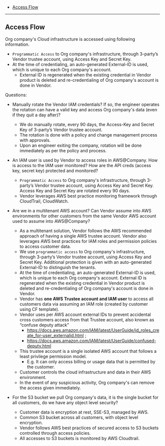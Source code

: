 

- [Access Flow](#access-flow)



---



## Access Flow

Org company's Cloud infrastructure is accessed using following information.

- `Programmatic Access` to Org company's infrastructure, through 3-party’s Vendor trustee account, using Access Key and Secret Key.
- At the time of credentialing, an auto-generated External-ID is used, which is unique to each Org company's account.
  - External ID is regenerated when the existing credential in Vendor product is deleted and re-credentialing of Org company's account is done in Vendor.


Questions:

- Manually rotate the Vendor IAM credentials? If so, the engineer operates the rotation can have a valid key and access Org company's data (even if they quit a day after)?
  - We do manually rotate, every 90 days, the Access-Key and Secret Key of 3-party’s Vendor trustee account.
  - The rotation is done with a policy and change management process with approvals.
  - Upon an engineer exiting the company, rotation will be done immediately as per the policy and process.

- An IAM user is used by Vendor to access roles in AWS@Company. How is access to the IAM user monitored? How are the API creds (access key, secret key) protected and monitored?
  - `Programmatic Access` to Org company's infrastructure, through 3-party’s Vendor trustee account, using Access Key and Secret Key. Access Key and Secret Key are rotated every 90 days.
  - Vendor leverages AWS best practice monitoring framework through CloudTrail, CloudWatch.

- Are we in a multitenant AWS account? Can Vendor assume into AWS environments for other customers from the same Vendor AWS account used to assume into AWS@Company?
  - As a multitenant solution, Vendor follows the AWS recommended approach of having a single AWS trustee account. Vendor also leverages AWS best practices for IAM roles and permission policies to access customer data.
  - We use `programmatic access` to Org company's infrastructure, through 3-party’s Vendor trustee account, using Access Key and Secret Key. Additional protection is given with an auto-generated External-ID to distinguish the tenants.
  - At the time of credentialing, an auto-generated External-ID is used, which is unique to each Org company's account. External ID is regenerated when the existing credential in Vendor product is deleted and re-credentialing of Org company's account is done in Vendor.
  - Vendor has **one AWS Trustee account and IAM user** to access all customers data via assuming an IAM role (created by customer using CF template).
  - Vendor uses per AWS account external IDs to prevent accidental cross customers access from that Trustee account, also known as “confuse deputy attack”
    - https://docs.aws.amazon.com/IAM/latest/UserGuide/id_roles_create_for-user_externalid.html ;
    - https://docs.aws.amazon.com/IAM/latest/UserGuide/confused-deputy.html
  - This trustee account is a single isolated AWS account that follows a least privilege permission model.
    - E.g. It can only access billing or usage data that is permitted by the customer.
  - Customer controls the cloud infrastructure and data in their AWS environment.
  - In the event of any suspicious activity, Org company's can remove the access given immediately.

- For the S3 bucket we pull Org company's data, it is the single bucket for all customers, do we have any object level security?
  - Customer data is encryption at rest, SSE-S3, managed by AWS.
  - Common S3 bucket across all customers, with object level encryption.
  - Vendor follows AWS best practices of secured access to S3 buckets controlled through access policies.
  - All accesses to S3 buckets is monitored by AWS Cloudtrail.
